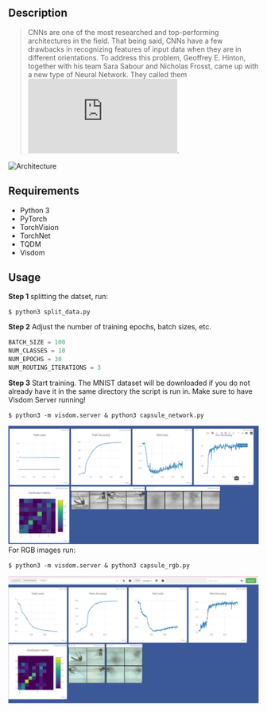 
## Description

> CNNs  are one of the most researched and top-performing architectures in the field. That being said, CNNs have a few drawbacks in recognizing features of input data when they are in different orientations. To address this problem, Geoffrey E. Hinton, together with his team Sara Sabour and Nicholas Frosst, came up with a new type of Neural Network. They called them ![Capsule Networks](https://proceedings.neurips.cc/paper/2017/file/2cad8fa47bbef282badbb8de5374b894-Paper.pdf).


![Architecture](images/caps_mosq.png)

## Requirements

* Python 3
* PyTorch
* TorchVision
* TorchNet
* TQDM
* Visdom

## Usage

**Step 1**  splitting the datset, run:

```console
$ python3 split_data.py
```

**Step 2** Adjust the number of training epochs, batch sizes, etc.

```python
BATCH_SIZE = 100
NUM_CLASSES = 10
NUM_EPOCHS = 30
NUM_ROUTING_ITERATIONS = 3
```

**Step 3** Start training. The MNIST dataset will be downloaded if you do not already have it in the same directory the script is run in. Make sure to have Visdom Server running!

```console
$ python3 -m visdom.server & python3 capsule_network.py
```
![img1](images/1.png)
For RGB images run:

```console
$ python3 -m visdom.server & python3 capsule_rgb.py
```

![img2](images/2.png)